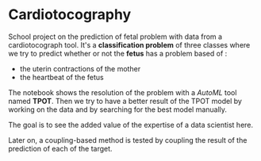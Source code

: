 # Cardiotocography

School project on the prediction of fetal problem with data from a cardiotocograph tool. 
It's a **classification problem** of three classes where we try to predict whether or not the **fetus** has a problem based of :

+ the uterin contractions of the mother 
+ the heartbeat of the fetus

The notebook shows the resolution of the problem with a *AutoML* tool named **TPOT**. Then we try to have a better result of the TPOT model by working on the data and by searching for the best model manually.

The goal is to see the added value of the expertise of a data scientist here.

Later on, a coupling-based method is tested by coupling the result of the prediction of each of the target.
